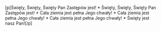 [p]Święty, Święty, Święty Pan Zastępów jest! * Święty, Święty, Święty Pan Zastępów jest! * Cała ziemia jest pełna Jego chwały! * Cała ziemia jest pełna Jego chwały! * Cała ziemia jest pełna Jego chwały! * Święty jest nasz Pan![/p]